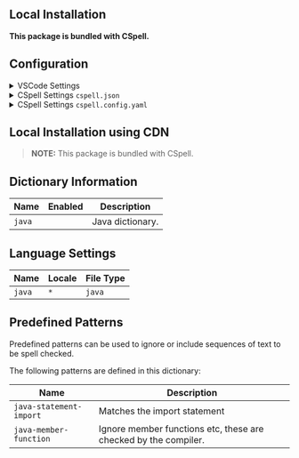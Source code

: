 ## Local Installation

**This package is bundled with CSpell.**

## Configuration

<details>
<summary>VSCode Settings</summary>

Add the following to your VSCode settings:

**`.vscode/settings.json`**

```jsonc
{
  "cSpell.dictionaries": ["java"],
}
```

</details>

<details>
<summary>CSpell Settings <code>cspell.json</code></summary>

**`cspell.json`**

```jsonc
{
  "dictionaries": ["java"],
}
```

</details>

<details>
<summary>CSpell Settings <code>cspell.config.yaml</code></summary>

**`cspell.config.yaml`**

```yaml
dictionaries:
  - java
```

</details>

## Local Installation using CDN

> **NOTE:** This package is bundled with CSpell.

## Dictionary Information

| Name   | Enabled | Description      |
| ------ | ------- | ---------------- |
| `java` |         | Java dictionary. |

## Language Settings

| Name   | Locale | File Type |
| ------ | ------ | --------- |
| `java` | `*`    | `java`    |

## Predefined Patterns

Predefined patterns can be used to ignore or include sequences of text to be spell checked.

The following patterns are defined in this dictionary:

| Name                    | Description                                                     |
| ----------------------- | --------------------------------------------------------------- |
| `java-statement-import` | Matches the import statement                                    |
| `java-member-function`  | Ignore member functions etc, these are checked by the compiler. |
